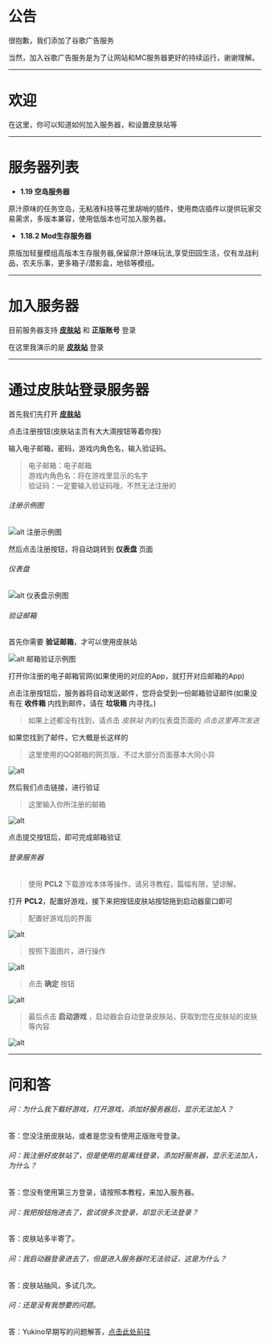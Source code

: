 # 公告

很抱歉，我们添加了谷歌广告服务

当然，加入谷歌广告服务是为了让网站和MC服务器更好的持续运行，谢谢理解。

---

# 欢迎

在这里，你可以知道如何加入服务器，和设置皮肤站等

---
# 服务器列表

- **1.19 空岛服务器**

原汁原味的任务空岛，无粘液科技等花里胡哨的插件，使用商店插件以提供玩家交易需求，多版本兼容，使用低版本也可加入服务器。

- **1.18.2  Mod生存服务器**

原版加轻量模组高版本生存服务器,保留原汁原味玩法,享受田园生活，仅有龙战利品，农夫乐事，更多箱子/潜影盒，地毯等模组。

---
# 加入服务器

目前服务器支持 **[皮肤站](https://skin.yuki.ink/)** 和 **正版账号** 登录

在这里我演示的是 **[皮肤站](https://skin.yuki.ink/)** 登录

---
# 通过皮肤站登录服务器

首先我们先打开 **[皮肤站](https://skin.yuki.ink/)**

点击注册按钮(皮肤站主页有大大滴按钮等着你按)

输入电子邮箱，密码，游戏内角色名，输入验证码。

> 电子邮箱：电子邮箱<br>
> 游戏内角色名：将在游戏里显示的名字<br>
> 验证码：一定要输入验证码哦，不然无法注册的<br>

###### 注册示例图

![alt 注册示例图](./img/reg.png)

然后点击注册按钮，将自动跳转到 **仪表盘** 页面

###### 仪表盘
![alt 仪表盘示例图](./img/main.png)


###### 验证邮箱
首先你需要 **验证邮箱**，才可以使用皮肤站

![alt 邮箱验证示例图](./img/email.png)

打开你注册的电子邮箱官网(如果使用的对应的App，就打开对应邮箱的App)

点击注册按钮后，服务器将自动发送邮件，您将会受到一份邮箱验证邮件(如果没有在 **收件箱** 内找到邮件，请在 **垃圾箱** 内寻找。)

>如果上述都没有找到，请点击 *皮肤站* 内的仪表盘页面的 *点击这里再次发送* 

如果您找到了邮件，它大概是长这样的
> 这里使用的QQ邮箱的网页版，不过大部分页面基本大同小异

![alt ](./img/email_link.png)

然后我们点击链接，进行验证
> 这里输入你所注册的邮箱

![alt ](./img/email_link2.png)

点击提交按钮后，即可完成邮箱验证

###### 登录服务器
> 使用 **PCL2** 下载游戏本体等操作，请另寻教程，篇幅有限，望谅解。

打开 **PCL2**，配置好游戏，接下来把按钮皮肤站按钮拖到启动器窗口即可

> 配置好游戏后的界面

![alt ](./img/PCL.png)

> 按照下面图片，进行操作

![alt ](./img/PCL2.png)

>点击 **确定** 按钮

![alt ](./img/PCL3.png)

> 最后点击 **启动游戏** ，启动器会自动登录皮肤站，获取到您在皮肤站的皮肤等内容

![alt ](./img/PCL4.png)

---
# 问和答

###### 问：为什么我下载好游戏，打开游戏，添加好服务器后，显示无法加入？
答：您没注册皮肤站，或者是您没有使用正版账号登录。

###### 问：我注册好皮肤站了，但是使用的是离线登录，添加好服务器，显示无法加入，为什么？
答：您没有使用第三方登录，请按照本教程，来加入服务器。


###### 问：我把按钮拖进去了，尝试很多次登录，却显示无法登录？
答：皮肤站多半寄了。

###### 问：我启动器登录进去了，但是进入服务器时无法验证，这是为什么？
答：皮肤站抽风，多试几次。

###### 问：还是没有我想要的问题。
答：Yukino早期写的问题解答，[点击此处前往](https://m.yuki.ink/p/MC.html)